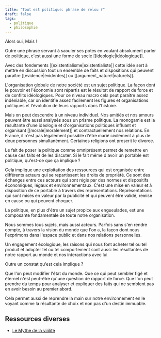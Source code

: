 ```yaml
---
title: "Tout est politique: phrase de relou ?"
draft: false
tags:
  - politique
  - philosophie
---
```


Alors oui, Mais !

Outre une phrase servant à saouler ses potes en voulant absolument parler de politique, c'est aussi une forme de socle [[ideologie|idéologique]].

Avec des fondements [[existentialisme|existentialiste]] cette idée sert à mettre en discussion tout un ensemble de faits et dispositions qui peuvent paraître [[evidence|évidentes]] ou [[argument_naturel|naturels]].

L'organisation globale de notre société est un sujet politique. La façon dont le pouvoir et l'économie sont répartis est le résultat de rapport de force et de conflits idéologiques. Pour ce niveau macro cela peut paraître assez indéniable, car on identifie assez facilement les figures et organisations politiques et l'évolution de leurs rapports dans l'histoire.

Mais on peut descendre à un niveau individuel. Nos amitiés et nos amours peuvent être aussi analysés sous un prisme politique. La monogamie est la résultante d'une idéologie et d'organisations politiques influant et organisant [[morale|moralement]] et contractuellement nos relations. En France, il n'est pas légalement possible d'être marié civilement à plus de deux personnes simultanément. Certaines religions ont proscrit le divorce.

Le fait de poser la politique comme omniprésent permet de remettre en cause ces faits et de les discuter. Si le fait même d'avoir un portable est politique, qu'est-ce que ça implique ?

Cela implique une exploitation des ressources qui est organisée entre différents acteurs qui se repartissent les droits de propriété. Ce sont des échanges entre ces acteurs qui sont régis par des normes et dispositifs économiques, légaux et environnementaux. C'est une mise en valeur et à disposition de ce portable à travers des représentations. Représentations qui sont mises en valeur par la publicité et qui peuvent être validé, remise en cause ou qui peuvent choquer.

La politique, en plus d'être un sujet propice aux engueulades, est une composante fondamentale de toute notre organisation.

Nous sommes tous sujets, mais aussi acteurs. Parfois sans s'en rendre compte, à travers la vision du monde que l'on a, la façon dont nous l'exprimons dans l'espace public et dans nos relations personnelles.

Un engagement écologique, les raisons qui nous font acheter tel ou tel produit et adopter tel ou tel comportement sont aussi les résultantes de notre rapport au monde et nos interactions avec lui.

Outre un constat qu'est cela implique ?

Que l'on peut modifier l'état du monde. Que ce qui peut sembler figé et éternel n'est peut-être qu'une question de rapport de force. Que l'on peut prendre du temps pour analyser et expliquer des faits qui ne semblent pas en avoir besoin au premier abord.

Cela permet aussi de reprendre la main sur notre environnement en le voyant comme la résultante de choix et non pas d'un destin immuable.

## Ressources diverses

- [Le Mythe de la virilité](https://www.babelio.com/livres/Gazale-Le-Mythe-de-la-virilite/992131)

